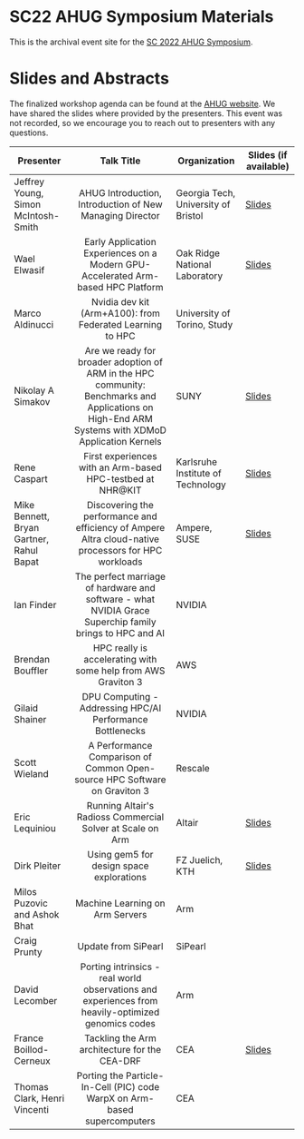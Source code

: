# SC22 AHUG Symposium Materials
This is the archival event site for the [SC 2022 AHUG Symposium](https://a-hug.org/events/sc-2022-ahug-event/). 

# Slides and Abstracts
The finalized workshop agenda can be found at the [AHUG website](https://a-hug.org/events/sc-2022-ahug-event/). We have shared the slides where provided by the presenters. This event was not recorded, so we encourage you to reach out to presenters with any questions.

| Presenter | Talk Title | Organization | Slides (if available) |
| ---------------------------------- | :------------: | ---------- | --------------------------------|
| Jeffrey Young, Simon McIntosh-Smith | AHUG Introduction, Introduction of New Managing Director |	Georgia Tech, University of Bristol | [Slides](https://github.com/arm-hpc-user-group/sc22-ahug-symposium/blob/25292a858df2c994708c02b4d5d4171598638c76/presentations/01-jyoung-smcintoshsmith-ahug-intro.pdf)|
| Wael Elwasif | Early Application Experiences on a Modern GPU-Accelerated Arm-based HPC Platform | Oak Ridge National Laboratory | [Slides](https://github.com/arm-hpc-user-group/sc22-ahug-symposium/blob/25292a858df2c994708c02b4d5d4171598638c76/presentations/02-wael-elwasif-application-experiences-arm-nvidia-devkit-ahug-sc2022.pdf) |
| Marco Aldinucci              | Nvidia  dev kit (Arm+A100): from Federated Learning to HPC   | University  of Torino, Study       |                       |
| Nikolay A Simakov            | Are  we ready for broader adoption of ARM in the HPC community: Benchmarks  and Applications on High-End ARM Systems with XDMoD Application Kernels| SUNY                               |  [Slides](https://github.com/arm-hpc-user-group/sc22-ahug-symposium/blob/53f01146b13504a99eb24db5e673ad85ead7b388/presentations/04-simakov-benchmarks-xdmod-kernels-ahug-sc22.pdf)                     |
| Rene  Caspart                | First  experiences with an Arm-based HPC-testbed at NHR@KIT  | Karlsruhe  Institute of Technology |  [Slides](https://github.com/arm-hpc-user-group/sc22-ahug-symposium/blob/53f01146b13504a99eb24db5e673ad85ead7b388/presentations/05-caspart-first-experiences-ahug-sc22.pdf)                     |
| Mike  Bennett, Bryan Gartner, Rahul Bapat | Discovering  the performance and efficiency of Ampere Altra cloud-native processors for  HPC workloads | Ampere, SUSE   | [Slides](https://github.com/arm-hpc-user-group/sc22-ahug-symposium/blob/53f01146b13504a99eb24db5e673ad85ead7b388/presentations/06-mbennett-ampere-perf-ahug-sc22.pdf)    |
| Ian  Finder                  | The  perfect marriage of hardware and software - what NVIDIA Grace Superchip  family brings to HPC and AI | NVIDIA |          |
| Brendan  Bouffler            | HPC  really is accelerating with  some help from AWS Graviton 3 | AWS                                |                       |
| Gilaid Shainer               | DPU  Computing - Addressing HPC/AI Performance Bottlenecks   | NVIDIA                             |                       |
| Scott Wieland                | A  Performance Comparison of Common Open-source HPC Software on Graviton 3 | Rescale                            |         |
| Eric Lequiniou               | Running  Altair's Radioss Commercial Solver at Scale on Arm  | Altair                             |   [Slides](https://github.com/arm-hpc-user-group/sc22-ahug-symposium/blob/53f01146b13504a99eb24db5e673ad85ead7b388/presentations/11-elequiniou-altair-arm-ahug-sc22.pdf)                    |
| Dirk Pleiter                 | Using  gem5 for design space explorations                    | FZ  Juelich, KTH                   |  [Slides](https://github.com/arm-hpc-user-group/sc22-ahug-symposium/blob/badaf347f03c99462d8c839e87b427907aeb67b7/presentations/12-dpleiter-gem5-design-ahug-sc22.pdf)                     |
| Milos Puzovic and Ashok Bhat | Machine  Learning on Arm Servers                             | Arm                                |                       |
| Craig Prunty                 | Update  from SiPearl                                         | SiPearl                            |                       |
| David Lecomber               | Porting  intrinsics - real world observations and experiences from heavily-optimized  genomics codes | Arm |              |
| France Boillod-Cerneux       | Tackling  the Arm architecture for the CEA-DRF               | CEA                                |    [Slides](https://github.com/arm-hpc-user-group/sc22-ahug-symposium/blob/53f01146b13504a99eb24db5e673ad85ead7b388/presentations/16-france-boillod-cerneux-arm-arch-ceadrf-ahug-sc22.pdf)                   |
| Thomas Clark, Henri Vincenti | Porting  the Particle-In-Cell (PIC) code WarpX on Arm-based supercomputers | CEA                  |                       |
